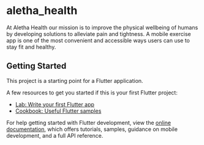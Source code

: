 # aletha_health

At Aletha Health our mission is to improve the physical wellbeing of humans by developing solutions
to alleviate pain and tightness. A mobile exercise app is one of the most convenient and accessible
ways users can use to stay fit and healthy.

## Getting Started

This project is a starting point for a Flutter application.

A few resources to get you started if this is your first Flutter project:

- [Lab: Write your first Flutter app](https://docs.flutter.dev/get-started/codelab)
- [Cookbook: Useful Flutter samples](https://docs.flutter.dev/cookbook)

For help getting started with Flutter development, view the
[online documentation](https://docs.flutter.dev/), which offers tutorials,
samples, guidance on mobile development, and a full API reference.
